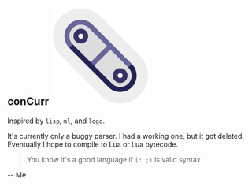 
 conCurr ![logo](logo.svg)
----------------------------

Inspired by `lisp`, `ml`, and `logo`.

It's currently only a buggy parser. I had a working one,
but it got deleted. Eventually I hope to compile to Lua or
Lua bytecode.

> You know it's a good language if `(: ;)` is valid syntax

-- Me

